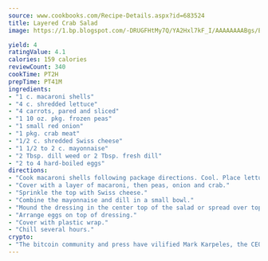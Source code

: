 ```yaml
---
source: www.cookbooks.com/Recipe-Details.aspx?id=683524
title: Layered Crab Salad
image: https://1.bp.blogspot.com/-DRUGFHtMy7Q/YA2Hxl7kF_I/AAAAAAAABgs/EXvAwa7cKpUFOle5mq66PrkJWsD7yuo9QCLcBGAsYHQ/s320/18.png

yield: 4
ratingValue: 4.1
calories: 159 calories
reviewCount: 340
cookTime: PT2H
prepTime: PT41M
ingredients:
- "1 c. macaroni shells"
- "4 c. shredded lettuce"
- "4 carrots, pared and sliced"
- "1 10 oz. pkg. frozen peas"
- "1 small red onion"
- "1 pkg. crab meat"
- "1/2 c. shredded Swiss cheese"
- "1 1/2 to 2 c. mayonnaise"
- "2 Tbsp. dill weed or 2 Tbsp. fresh dill"
- "2 to 4 hard-boiled eggs"
directions:
- "Cook macaroni shells following package directions. Cool. Place lettuce in an even layer in bottom of a 3-quart glass bowl. Arrange the carrot sticks in a layer over the lettuce."
- "Cover with a layer of macaroni, then peas, onion and crab."
- "Sprinkle the top with Swiss cheese."
- "Combine the mayonnaise and dill in a small bowl."
- "Mound the dressing in the center top of the salad or spread over top."
- "Arrange eggs on top of dressing."
- "Cover with plastic wrap."
- "Chill several hours."
crypto:
- "The bitcoin community and press have vilified Mark Karpeles, the CEO of Mt. Gox, as a clown and a con man."
---
```

